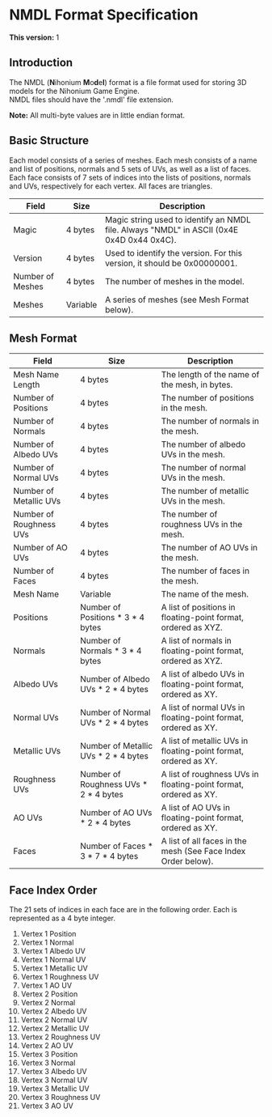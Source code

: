 # NMDL Format Specification

**This version:** 1

## Introduction

The NMDL (**N**ihonium **M**o**d**e**l**) format is a file format used for storing 3D models for the Nihonium Game Engine.  
NMDL files should have the '.nmdl' file extension.

**Note:** All multi-byte values are in little endian format.

## Basic Structure

Each model consists of a series of meshes. Each mesh consists of a name and list of positions, normals and 5 sets of UVs, as well as a list of faces.
Each face consists of 7 sets of indices into the lists of positions, normals and UVs, respectively for each vertex.
All faces are triangles.

|Field           |Size    |Description                                                                              |
|----------------|--------|-----------------------------------------------------------------------------------------|
|Magic           |4 bytes |Magic string used to identify an NMDL file. Always "NMDL" in ASCII (0x4E 0x4D 0x44 0x4C).|
|Version         |4 bytes |Used to identify the version. For this version, it should be 0x00000001.                 |
|Number of Meshes|4 bytes |The number of meshes in the model.                                                       |
|Meshes          |Variable|A series of meshes (see Mesh Format below).                                              |

## Mesh Format

|Field                  |Size                                 |Description                                                     |
|-----------------------|-------------------------------------|----------------------------------------------------------------|
|Mesh Name Length       |4 bytes                              |The length of the name of the mesh, in bytes.                   |
|Number of Positions    |4 bytes                              |The number of positions in the mesh.                            |
|Number of Normals      |4 bytes                              |The number of normals in the mesh.                              |
|Number of Albedo UVs   |4 bytes                              |The number of albedo UVs in the mesh.                           |
|Number of Normal UVs   |4 bytes                              |The number of normal UVs in the mesh.                           |
|Number of Metallic UVs |4 bytes                              |The number of metallic UVs in the mesh.                         |
|Number of Roughness UVs|4 bytes                              |The number of roughness UVs in the mesh.                        |
|Number of AO UVs       |4 bytes                              |The number of AO UVs in the mesh.                               |
|Number of Faces        |4 bytes                              |The number of faces in the mesh.                                |
|Mesh Name              |Variable                             |The name of the mesh.                                           |
|Positions              |Number of Positions * 3 * 4 bytes    |A list of positions in floating-point format, ordered as XYZ.   |
|Normals                |Number of Normals * 3 * 4 bytes      |A list of normals in floating-point format, ordered as XYZ.     |
|Albedo UVs             |Number of Albedo UVs * 2 * 4 bytes   |A list of albedo UVs in floating-point format, ordered as XY.   |
|Normal UVs             |Number of Normal UVs * 2 * 4 bytes   |A list of normal UVs in floating-point format, ordered as XY.   |
|Metallic UVs           |Number of Metallic UVs * 2 * 4 bytes |A list of metallic UVs in floating-point format, ordered as XY. |
|Roughness UVs          |Number of Roughness UVs * 2 * 4 bytes|A list of roughness UVs in floating-point format, ordered as XY.|
|AO UVs                 |Number of AO UVs * 2 * 4 bytes       |A list of AO UVs in floating-point format, ordered as XY.       |
|Faces                  |Number of Faces * 3 * 7 * 4 bytes    |A list of all faces in the mesh (See Face Index Order below).   |

## Face Index Order

The 21 sets of indices in each face are in the following order. Each is represented as a 4 byte integer.

1.  Vertex 1 Position
2.  Vertex 1 Normal
3.  Vertex 1 Albedo UV
4.  Vertex 1 Normal UV
5.  Vertex 1 Metallic UV
6.  Vertex 1 Roughness UV
7.  Vertex 1 AO UV
8.  Vertex 2 Position
9.  Vertex 2 Normal
10. Vertex 2 Albedo UV
11. Vertex 2 Normal UV
12. Vertex 2 Metallic UV
13. Vertex 2 Roughness UV
14. Vertex 2 AO UV
15. Vertex 3 Position
16. Vertex 3 Normal
17. Vertex 3 Albedo UV
18. Vertex 3 Normal UV
19. Vertex 3 Metallic UV
20. Vertex 3 Roughness UV
21. Vertex 3 AO UV